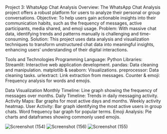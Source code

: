 Project 3: WhatsApp Chat Analysis
Overview:
The WhatsApp Chat Analysis project offers a robust platform for users to analyze their personal or group conversations.
Objective: To help users gain actionable insights into their communication habits, such as the frequency of messages, active participants, media shared, and emoji usage.
Problem: With massive chat data, identifying trends and patterns manually is challenging and time-consuming.
Solution: This project uses data analysis and visualization techniques to transform unstructured chat data into meaningful insights, enhancing users’ understanding of their digital interactions.

Tools and Technologies
Programming Language: Python
Libraries:
Streamlit: Interactive web application development.
pandas: Data cleaning and manipulation.
matplotlib & seaborn: Visualizations.
preprocessor: Data cleaning tasks.
urlextract: Link extraction from messages.
Counter & emoji: Frequency analysis for words and emojis.

Data Visualization
Monthly Timeline: Line graph showing the frequency of messages over months.
Daily Timeline: Trends in daily messaging activity.
Activity Maps: Bar graphs for most active days and months.
Weekly activity heatmap.
User Activity:  Bar graph identifying the most active users in group chats.
Word frequency bar graph for popular terms.
Emoji Analysis: Pie charts and dataframes showing commonly used emojis.

![Screenshot (154)](https://github.com/user-attachments/assets/a3e864a1-df8e-41a2-9888-c92ef048c808)
![Screenshot (156)](https://github.com/user-attachments/assets/c4dbc8a2-6ac3-4c54-b7dd-52d0fb0223f5)
![Screenshot (155)](https://github.com/user-attachments/assets/b8bf1467-a118-41af-a9d1-1a587a34111f)

